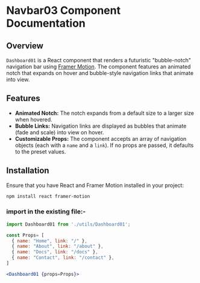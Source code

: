 # Navbar03 Component Documentation

## Overview

`Dashboard01` is a React component that renders a futuristic "bubble-notch" navigation bar using [Framer Motion](https://www.framer.com/motion/). The component features an animated notch that expands on hover and bubble-style navigation links that animate into view.

## Features

- **Animated Notch:** The notch expands from a default size to a larger size when hovered.
- **Bubble Links:** Navigation links are displayed as bubbles that animate (fade and scale) into view on hover.
- **Customizable Props:** The component accepts an array of navigation objects (each with a `name` and a `link`). If no props are passed, it defaults to the preset values.

## Installation

Ensure that you have React and Framer Motion installed in your project:

```bash
npm install react framer-motion
```

### import in the existing file:-

```jsx
import Dashboard01 from './utils/Dashboard01';

const Props= [
  { name: "Home", link: "/" },
  { name: "About", link: "/about" },
  { name: "Docs", link: "/docs" },
  { name: "Contact", link: "/contact" },
]

<Dashboard01 {props=Props}>
```

